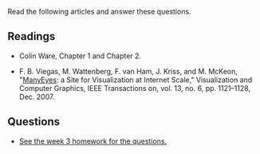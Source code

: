 Read the following articles and answer these questions.

## Readings

* Colin Ware, Chapter 1 and Chapter 2.

* F. B. Viegas, M. Wattenberg, F. van Ham, J. Kriss, and M. McKeon,
  "[ManyEyes][1]: a Site for Visualization at Internet Scale," Visualization
  and Computer Graphics, IEEE Transactions on, vol. 13, no. 6, pp. 1121–1128,
  Dec. 2007.


## Questions

* [See the week 3 homework for the questions.][2]

[1]: cdn://excerpts/w3/Viegas_ManyEyes.pdf
[2]: /homework/week-3-crawling


